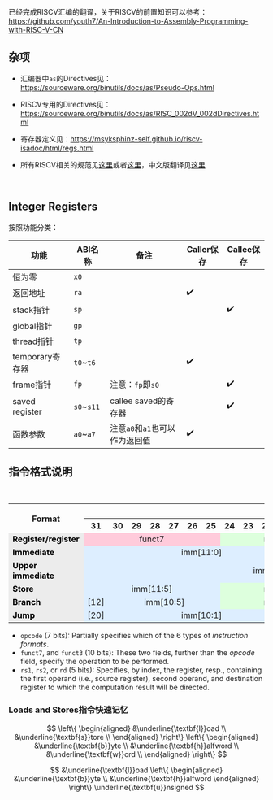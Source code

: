 已经完成RISCV汇编的翻译，关于RISCV的前置知识可以参考：https://github.com/youth7/An-Introduction-to-Assembly-Programming-with-RISC-V-CN



## 杂项

* 汇编器中`as`的Directives见：https://sourceware.org/binutils/docs/as/Pseudo-Ops.html

* RISCV专用的Directives见：https://sourceware.org/binutils/docs/as/RISC_002dV_002dDirectives.html

* 寄存器定义见：https://msyksphinz-self.github.io/riscv-isadoc/html/regs.html
* 所有RISCV相关的规范见[这里](https://wiki.riscv.org/display/HOME/RISC-V+Technical+Specifications)或者[这里](https://github.com/riscv-non-isa)，中文版翻译见[这里](https://ica123.com/archives/5282)

​	



## Integer Registers

按照功能分类：

| 功能            | ABI名称    | 备注                           | Caller保存 | Callee保存 |
| --------------- | ---------- | ------------------------------ | ---------- | ---------- |
| 恒为零          | `x0`       |                                |            |            |
| 返回地址        | `ra`       |                                | ✔️          |            |
| stack指针       | `sp`       |                                |            | ✔️          |
| global指针      | `gp`       |                                |            |            |
| thread指针      | `tp`       |                                |            |            |
| temporary寄存器 | `t0`~`t6`  |                                | ✔️          |            |
| frame指针       | `fp`       | 注意：`fp`即`s0`               |            | ✔️          |
| saved register  | `s0`~`s11` | callee saved的寄存器           |            | ✔️          |
| 函数参数        | `a0`~`a7`  | 注意`a0`和`a1`也可以作为返回值 | ✔️          |            |



## 指令格式说明
<table class="wikitable" style="text-align:center;">
<caption>32-bit RISC-V instruction formats
</caption>
<tbody><tr>
<th rowspan="2">Format
</th>
<th colspan="32">Bit
</th></tr>
<tr>
<th>31</th>
<th>30</th>
<th>29</th>
<th>28</th>
<th>27</th>
<th>26</th>
<th>25</th>
<th>24</th>
<th>23</th>
<th>22</th>
<th>21</th>
<th>20</th>
<th>19</th>
<th>18</th>
<th>17</th>
<th>16</th>
<th>15</th>
<th>14</th>
<th>13</th>
<th>12</th>
<th>11</th>
<th>10</th>
<th>9</th>
<th>8</th>
<th>7</th>
<th>6</th>
<th>5</th>
<th>4</th>
<th>3</th>
<th>2</th>
<th>1</th>
<th>0
</th></tr>
<tr>
<td style="background: #ececec; color: black; font-weight: bold; vertical-align: middle; text-align: left;" class="table-rh">Register/register
</td>
<td colspan="7" style="background:#FFCBDB;">funct7
</td>
<td colspan="5" style="background:#dfd;">rs2
</td>
<td colspan="5" style="background:#dfd;">rs1
</td>
<td colspan="3" style="background:#FFCBDB;">funct3
</td>
<td colspan="5" style="background:#ffb7b7;">rd
</td>
<td colspan="7" style="background:#FFFDD0;"><a href="/wiki/Opcode" title="Opcode">opcode</a>
</td></tr>
<tr>
<td style="background: #ececec; color: black; font-weight: bold; vertical-align: middle; text-align: left;" class="table-rh">Immediate
</td>
<td colspan="12" style="background:#def;">imm[11:0]
</td>
<td colspan="5" style="background:#dfd;">rs1
</td>
<td colspan="3" style="background:#FFCBDB;">funct3
</td>
<td colspan="5" style="background:#ffb7b7;">rd
</td>
<td colspan="7" style="background:#FFFDD0;">opcode
</td></tr>
<tr>
<td style="background: #ececec; color: black; font-weight: bold; vertical-align: middle; text-align: left;" class="table-rh">Upper immediate
</td>
<td colspan="20" style="background:#def;">imm[31:12]
</td>
<td colspan="5" style="background:#ffb7b7;">rd
</td>
<td colspan="7" style="background:#FFFDD0;">opcode
</td></tr>
<tr>
<td style="background: #ececec; color: black; font-weight: bold; vertical-align: middle; text-align: left;" class="table-rh">Store
</td>
<td colspan="7" style="background:#def;">imm[11:5]
</td>
<td colspan="5" style="background:#dfd;">rs2
</td>
<td colspan="5" style="background:#dfd;">rs1
</td>
<td colspan="3" style="background:#FFCBDB;">funct3
</td>
<td colspan="5" style="background:#def;">imm[4:0]
</td>
<td colspan="7" style="background:#FFFDD0;">opcode
</td></tr>
<tr>
<td style="background: #ececec; color: black; font-weight: bold; vertical-align: middle; text-align: left;" class="table-rh">Branch
</td>
<td style="background:#def;">[12]
</td>
<td colspan="6" style="background:#def;">imm[10:5]
</td>
<td colspan="5" style="background:#dfd;">rs2
</td>
<td colspan="5" style="background:#dfd;">rs1
</td>
<td colspan="3" style="background:#FFCBDB;">funct3
</td>
<td colspan="4" style="background:#def;">imm[4:1]
</td>
<td style="background:#def;">[11]
</td>
<td colspan="7" style="background:#FFFDD0;">opcode
</td></tr>
<tr>
<td style="background: #ececec; color: black; font-weight: bold; vertical-align: middle; text-align: left;" class="table-rh">Jump
</td>
<td style="background:#def;">[20]
</td>
<td colspan="10" style="background:#def;">imm[10:1]
</td>
<td style="background:#def;">[11]
</td>
<td colspan="8" style="background:#def;">imm[19:12]
</td>
<td colspan="5" style="background:#ffb7b7;">rd
</td>
<td colspan="7" style="background:#FFFDD0;">opcode
</td></tr>
</tbody></table>


* `opcode` (7 bits): Partially specifies which of the 6 types of *instruction formats*.
* `funct7`, and `funct3` (10 bits): These two fields, further than the *opcode* field, specify the operation to be performed.
* `rs1`, `rs2`, or `rd` (5 bits): Specifies, by index,  the register, resp., containing the first operand (i.e., source  register), second operand, and destination register to which the  computation result will be directed.



### Loads and Stores指令快速记忆

$$
\left\{
	\begin{aligned}
		&\underline{\textbf{l}}oad \\
		&\underline{\textbf{s}}tore \\
	\end{aligned}
\right\}
\left\{
	\begin{aligned}
		&\underline{\textbf{b}}yte \\
		&\underline{\textbf{h}}alfword \\
		&\underline{\textbf{w}}ord \\
	\end{aligned}
\right\}
$$

$$
&\underline{\textbf{l}}oad
\left\{
	\begin{aligned}
		&\underline{\textbf{b}}yte \\
		&\underline{\textbf{h}}alfword
	\end{aligned}
\right\}
\underline{\textbf{u}}nsigned
$$







